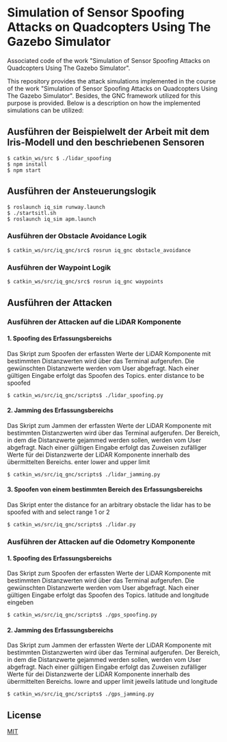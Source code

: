 # Simulation of Sensor Spoofing Attacks on Quadcopters Using The Gazebo Simulator
Associated code of the work "Simulation of Sensor Spoofing Attacks on Quadcopters Using The Gazebo Simulator".

This repository provides the attack simulations implemented in the course of the work "Simulation of Sensor Spoofing Attacks on Quadcopters Using The Gazebo Simulator". Besides, the GNC framework utilized for this purpose is provided. Below is a description on how the implemented simulations can be utilized: 

## Ausführen der Beispielwelt der Arbeit mit dem Iris-Modell und den beschriebenen Sensoren
   ```
   $ catkin_ws/src $ ./lidar_spoofing
   $ npm install
   $ npm start
   ``` 

## Ausführen der Ansteuerungslogik
   ```
   $ roslaunch iq_sim runway.launch
   $ ./startsitl.sh
   $ roslaunch iq_sim apm.launch
   ``` 

### Ausführen der Obstacle Avoidance Logik
   ```
   $ catkin_ws/src/iq_gnc/src$ rosrun iq_gnc obstacle_avoidance
   ``` 

### Ausführen der Waypoint Logik
   ```
   $ catkin_ws/src/iq_gnc/src$ rosrun iq_gnc waypoints
   ``` 

## Ausführen der Attacken

### Ausführen der Attacken auf die LiDAR Komponente
#### 1. Spoofing des Erfassungsbereichs
   Das Skript zum Spoofen der erfassten Werte der LiDAR Komponente mit bestimmten Distanzwerten wird über das Terminal aufgerufen. Die gewünschten Distanzwerte werden vom User abgefragt. Nach einer gültigen Eingabe erfolgt das Spoofen des Topics. 
   enter distance to be spoofed
   ```
   $ catkin_ws/src/iq_gnc/scripts$ ./lidar_spoofing.py
   ``` 
  
#### 2. Jamming des Erfassungsbereichs
   Das Skript zum Jammen der erfassten Werte der LiDAR Komponente mit bestimmten Distanzwerten wird über das Terminal aufgerufen. Der Bereich, in dem die Distanzwerte gejammed werden sollen, werden vom User abgefragt. Nach einer gültigen Eingabe erfolgt das Zuweisen zufälliger Werte für dei Distanzwerte der LiDAR Komponente innerhalb des übermittelten Bereichs. 
   enter lower and upper limit
   ```
   $ catkin_ws/src/iq_gnc/scripts$ ./lidar_jamming.py
   ```

#### 3. Spoofen von einem bestimmten Bereich des Erfassungsbereichs
   Das Skript 
   enter the distance for an arbitrary obstacle the lidar has to be spoofed with and select range 1 or 2
   ```
   $ catkin_ws/src/iq_gnc/scripts$ ./lidar.py
   ```

### Ausführen der Attacken auf die Odometry Komponente
#### 1. Spoofing des Erfassungsbereichs
   Das Skript zum Spoofen der erfassten Werte der LiDAR Komponente mit bestimmten Distanzwerten wird über das Terminal aufgerufen. Die gewünschten Distanzwerte werden vom User abgefragt. Nach einer gültigen Eingabe erfolgt das Spoofen des Topics. 
   latitude and longitude eingeben
   ```
   $ catkin_ws/src/iq_gnc/scripts$ ./gps_spoofing.py
   ``` 
  
#### 2. Jamming des Erfassungsbereichs
   Das Skript zum Jammen der erfassten Werte der LiDAR Komponente mit bestimmten Distanzwerten wird über das Terminal aufgerufen. Der Bereich, in dem die Distanzwerte gejammed werden sollen, werden vom User abgefragt. Nach einer gültigen Eingabe erfolgt das Zuweisen zufälliger Werte für dei Distanzwerte der LiDAR Komponente innerhalb des übermittelten Bereichs. 
   lowre and upper limit jeweils latitude und longitude
   ```
   $ catkin_ws/src/iq_gnc/scripts$ ./gps_jamming.py
   ```

## License
[MIT](https://choosealicense.com/licenses/mit/)
